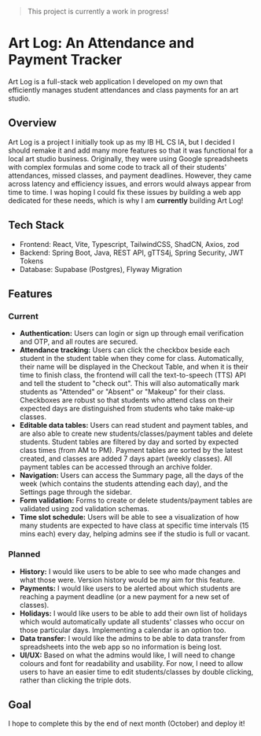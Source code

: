 > This project is currently a work in progress!
# Art Log: An Attendance and Payment Tracker
Art Log is a full-stack web application I developed on my own that efficiently manages student attendances and class payments for an art studio.

## Overview
Art Log is a project I initially took up as my IB HL CS IA, but I decided I should remake it and add many more features so that it was functional for a local art studio business. Originally, they were using Google spreadsheets with complex formulas and some code to track all of their students' attendances, missed classes, and payment deadlines. However, they came across latency and efficiency issues, and errors would always appear from time to time. I was hoping I could fix these issues by building a web app dedicated for these needs, which is why I am **currently** building Art Log!

## Tech Stack
- Frontend: React, Vite, Typescript, TailwindCSS, ShadCN, Axios, zod
- Backend: Spring Boot, Java, REST API, gTTS4j, Spring Security, JWT Tokens
- Database: Supabase (Postgres), Flyway Migration

## Features
### Current
- **Authentication:** Users can login or sign up through email verification and OTP, and all routes are secured.
- **Attendance tracking:** Users can click the checkbox beside each student in the student table when they come for class. Automatically, their name will be displayed in the Checkout Table, and when it is their time to finish class, the frontend will call the text-to-speech (TTS) API and tell the student to "check out". This will also automatically mark students as "Attended" or "Absent" or "Makeup" for their class. Checkboxes are robust so that students who attend class on their expected days are distinguished from students who take make-up classes.
- **Editable data tables:** Users can read student and payment tables, and are also able to create new students/classes/payment tables and delete students. Student tables are filtered by day and sorted by expected class times (from AM to PM). Payment tables are sorted by the latest created, and classes are added 7 days apart (weekly classes). All payment tables can be accessed through an archive folder.
- **Navigation:** Users can access the Summary page, all the days of the week (which contains the students attending each day), and the Settings page through the sidebar.
- **Form validation:** Forms to create or delete students/payment tables are validated using zod validation schemas.
- **Time slot schedule:** Users will be able to see a visualization of how many students are expected to have class at specific time intervals (15 mins each) every day, helping admins see if the studio is full or vacant.
### Planned
- **History:** I would like users to be able to see who made changes and what those were. Version history would be my aim for this feature.
- **Payments:** I would like users to be alerted about which students are reaching a payment deadline (or a new payment for a new set of classes).
- **Holidays:** I would like users to be able to add their own list of holidays which would automatically update all students' classes who occur on those particular days. Implementing a calendar is an option too.
- **Data transfer:** I would like the admins to be able to data transfer from spreadsheets into the web app so no information is being lost.
- **UI/UX:** Based on what the admins would like, I will need to change colours and font for readability and usability. For now, I need to allow users to have an easier time to edit students/classes by double clicking, rather than clicking the triple dots.

## Goal
I hope to complete this by the end of next month (October) and deploy it!
